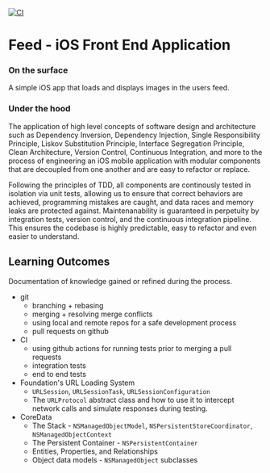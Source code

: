 [![CI](https://github.com/OmranK/iOSApp-Feed-FrontEnd/actions/workflows/CI.yml/badge.svg)](https://github.com/OmranK/iOSApp-Feed-FrontEnd/actions/workflows/CI.yml)

# Feed - iOS Front End Application 

### On the surface 
A simple iOS app that loads and displays images in the users feed.

### Under the hood 
The application of high level concepts of software design and architecture such as Dependency Inversion, Dependency Injection, Single Responsibility Principle, Liskov Substitution Principle, Interface Segregation Principle, Clean Architecture, Version Control, Continuous Integration, and more to the process of engineering an iOS mobile application with modular components that are decoupled from one another and are easy to refactor or replace. 

Following the principles of TDD, all components are continously tested in 
isolation via unit tests, allowing us to ensure that correct behaviors are achieved, programming mistakes are caught, and data races and memory leaks are protected against. Maintenanability is guaranteed in perpetuity by integration tests, version control, and the continuous integration pipeline. This ensures the codebase is highly predictable, easy to refactor and even easier to understand.


## Learning Outcomes

Documentation of knowledge gained or refined during the process.

- git 
  	- branching + rebasing
   	- merging + resolving merge conflicts
   	- using local and remote repos for a safe development process
   	- pull requests on github
- CI
   	- using github actions for running tests prior to merging a pull requests
   	- integration tests
   	- end to end tests
- Foundation's URL Loading System
	- `URLSession`, `URLSessionTask`, `URLSessionConfiguration`
	- The `URLProtocol` abstract class and how to use it to intercept network calls and simulate responses during testing.
- CoreData
	- The Stack - `NSManagedObjectModel`, `NSPersistentStoreCoordinator`, `NSManagedObjectContext`
	- The Persistent Container - `NSPersistentContainer`
	- Entities, Properties, and Relationships
	- Object data models - `NSManagedObject` subclasses